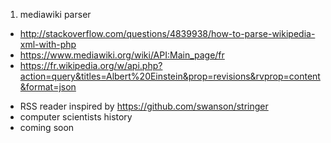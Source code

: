 1. mediawiki parser
 * http://stackoverflow.com/questions/4839938/how-to-parse-wikipedia-xml-with-php
 * https://www.mediawiki.org/wiki/API:Main_page/fr
 * https://fr.wikipedia.org/w/api.php?action=query&titles=Albert%20Einstein&prop=revisions&rvprop=content&format=json
- RSS reader inspired by https://github.com/swanson/stringer
- computer scientists history
- coming soon
